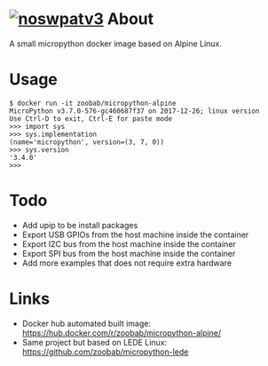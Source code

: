 [![noswpatv3](http://zoobab.wdfiles.com/local--files/start/noupcv3.jpg)](https://ffii.org/donate-now-to-save-europe-from-software-patents-says-ffii/)
About
=====

A small micropython docker image based on Alpine Linux.

Usage
=====

```
$ docker run -it zoobab/micropython-alpine
MicroPython v3.7.0-576-gc460687f37 on 2017-12-26; linux version
Use Ctrl-D to exit, Ctrl-E for paste mode
>>> import sys
>>> sys.implementation
(name='micropython', version=(3, 7, 0))
>>> sys.version
'3.4.0'
>>> 
```

Todo
====

* Add upip to be install packages
* Export USB GPIOs from the host machine inside the container
* Export I2C bus from the host machine inside the container
* Export SPI bus from the host machine inside the container
* Add more examples that does not require extra hardware

Links
=====

* Docker hub automated built image: https://hub.docker.com/r/zoobab/micropython-alpine/
* Same project but based on LEDE Linux: https://github.com/zoobab/micropython-lede
